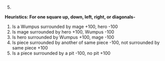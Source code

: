 5)

**Heuristics: For one square up, down, left, right, or diagonals-**

1. Is a Wumpus surrounded by mage +100, hero -100
2. Is mage surrounded by hero +100, Wumpus -100
3. Is hero surrounded by Wumpus +100, mage -100
4. Is piece surrounded by another of same piece -100, not surrounded by same piece +100
5. Is a piece surrounded by a pit -100, no pit +100

